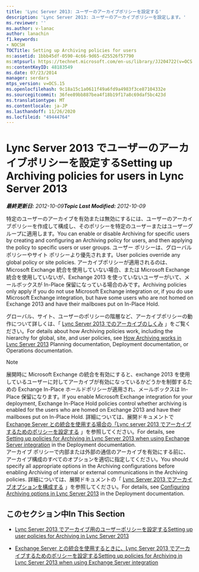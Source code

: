 ```yaml
---
title: 'Lync Server 2013: ユーザーのアーカイブポリシーを設定する'
description: 'Lync Server 2013: ユーザーのアーカイブポリシーを設定します。'
ms.reviewer: ''
ms.author: v-lanac
author: lanachin
f1.keywords:
- NOCSH
TOCTitle: Setting up Archiving policies for users
ms:assetid: 1bbb45df-0590-4c66-9d65-d25526f57790
ms:mtpsurl: https://technet.microsoft.com/en-us/library/JJ204722(v=OCS.15)
ms:contentKeyID: 48183549
ms.date: 07/23/2014
manager: serdars
mtps_version: v=OCS.15
ms.openlocfilehash: 9c18a15c1a0611f49a6fd9a4983f3ce87104332e
ms.sourcegitcommit: 36fee89bb887bea4f18b19f17a8c69daf5bc423d
ms.translationtype: MT
ms.contentlocale: ja-JP
ms.lasthandoff: 11/26/2020
ms.locfileid: "49444764"
---
```

# <a name="setting-up-archiving-policies-for-users-in-lync-server-2013"></a><span data-ttu-id="d4f40-103">Lync Server 2013 でユーザーのアーカイブポリシーを設定する</span><span class="sxs-lookup"><span data-stu-id="d4f40-103">Setting up Archiving policies for users in Lync Server 2013</span></span>

<div data-xmlns="http://www.w3.org/1999/xhtml">

<div class="topic" data-xmlns="http://www.w3.org/1999/xhtml" data-msxsl="urn:schemas-microsoft-com:xslt" data-cs="https://msdn.microsoft.com/">

<div data-asp="https://msdn2.microsoft.com/asp">



</div>

<div id="mainSection">

<div id="mainBody"><span data-ttu-id="d4f40-104">

<span> </span></span><span class="sxs-lookup"><span data-stu-id="d4f40-104">

<span> </span></span></span>

<span data-ttu-id="d4f40-105">_**最終更新日:** 2012-10-09_</span><span class="sxs-lookup"><span data-stu-id="d4f40-105">_**Topic Last Modified:** 2012-10-09_</span></span>

<span data-ttu-id="d4f40-106">特定のユーザーのアーカイブを有効または無効にするには、ユーザーのアーカイブポリシーを作成して構成し、そのポリシーを特定のユーザーまたはユーザーグループに適用します。</span><span class="sxs-lookup"><span data-stu-id="d4f40-106">You can enable or disable Archiving for specific users by creating and configuring an Archiving policy for users, and then applying the policy to specific users or user groups.</span></span> <span data-ttu-id="d4f40-107">ユーザー ポリシーは、グローバル ポリシーやサイト ポリシーより優先されます。</span><span class="sxs-lookup"><span data-stu-id="d4f40-107">User policies override any global policy or site policies.</span></span> <span data-ttu-id="d4f40-108">アーカイブポリシーが適用されるのは、Microsoft Exchange 統合を使用していない場合、または Microsoft Exchange 統合を使用していないが、Exchange 2013 を使っていないユーザーがいて、メールボックスが In-Place 保留になっている場合のみです。</span><span class="sxs-lookup"><span data-stu-id="d4f40-108">Archiving policies only apply if you do not use Microsoft Exchange integration or, if you do use Microsoft Exchange integration, but have some users who are not homed on Exchange 2013 and have their mailboxes put on In-Place Hold.</span></span>

<span data-ttu-id="d4f40-109">グローバル、サイト、ユーザーのポリシーの階層など、アーカイブポリシーの動作について詳しくは、「 [Lync Server 2013 でのアーカイブのしくみ](lync-server-2013-how-archiving-works.md) 」をご覧ください。</span><span class="sxs-lookup"><span data-stu-id="d4f40-109">For details about how Archiving policies work, including the hierarchy for global, site, and user policies, see [How Archiving works in Lync Server 2013](lync-server-2013-how-archiving-works.md) Planning documentation, Deployment documentation, or Operations documentation.</span></span>

<div>


> [!NOTE]  
> <span data-ttu-id="d4f40-110">展開時に Microsoft Exchange の統合を有効にすると、exchange 2013 を使用しているユーザーに対してアーカイブが有効になっているかどうかを制御するための Exchange In-Place ホールドポリシーが適用され、メールボックスは In-Place 保留になります。</span><span class="sxs-lookup"><span data-stu-id="d4f40-110">If you enable Microsoft Exchange integration for your deployment, Exchange In-Place Hold policies control whether archiving is enabled for the users who are homed on Exchange 2013 and have their mailboxes put on In-Place Hold.</span></span> <span data-ttu-id="d4f40-111">詳細については、展開ドキュメントで <A href="lync-server-2013-setting-up-policies-for-archiving-when-using-exchange-server-integration.md">Exchange Server との統合を使用する場合の「Lync server 2013 でアーカイブするためのポリシーを設定する</A> 」を参照してください。</span><span class="sxs-lookup"><span data-stu-id="d4f40-111">For details, see <A href="lync-server-2013-setting-up-policies-for-archiving-when-using-exchange-server-integration.md">Setting up policies for Archiving in Lync Server 2013 when using Exchange Server integration</A> in the Deployment documentation.</span></span><BR><span data-ttu-id="d4f40-112">アーカイブ ポリシーで内部または外部の通信のアーカイブを有効にする前に、アーカイブ構成のすべてのオプションを適切に指定してください。</span><span class="sxs-lookup"><span data-stu-id="d4f40-112">You should specify all appropriate options in the Archiving configurations before enabling Archiving of internal or external communications in the Archiving policies.</span></span> <span data-ttu-id="d4f40-113">詳細については、展開ドキュメントの「 <A href="lync-server-2013-configuring-archiving-options.md">Lync Server 2013 でアーカイブオプションを構成する</A> 」を参照してください。</span><span class="sxs-lookup"><span data-stu-id="d4f40-113">For details, see <A href="lync-server-2013-configuring-archiving-options.md">Configuring Archiving options in Lync Server 2013</A> in the Deployment documentation.</span></span>



</div>

<div>

## <a name="in-this-section"></a><span data-ttu-id="d4f40-114">このセクション中</span><span class="sxs-lookup"><span data-stu-id="d4f40-114">In This Section</span></span>

  - [<span data-ttu-id="d4f40-115">Lync Server 2013 でアーカイブ用のユーザーポリシーを設定する</span><span class="sxs-lookup"><span data-stu-id="d4f40-115">Setting up user policies for Archiving in Lync Server 2013</span></span>](lync-server-2013-setting-up-user-policies-for-archiving-in-lync-server.md)

  - [<span data-ttu-id="d4f40-116">Exchange Server との統合を使用するときに、Lync Server 2013 でアーカイブするためのポリシーを設定する</span><span class="sxs-lookup"><span data-stu-id="d4f40-116">Setting up policies for Archiving in Lync Server 2013 when using Exchange Server integration</span></span>](lync-server-2013-setting-up-policies-for-archiving-when-using-exchange-server-integration.md)

<span data-ttu-id="d4f40-117"></div>

</div>

<span> </span>

</div>

</div>

</span><span class="sxs-lookup"><span data-stu-id="d4f40-117"></div>

</div>

<span> </span>

</div>

</div>

</span></span></div>

